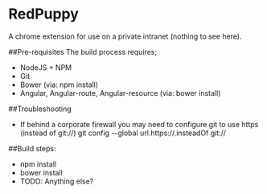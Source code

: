 RedPuppy
========
A chrome extension for use on a private intranet (nothing to see here).

##Pre-requisites
The build process requires;
- NodeJS + NPM
- Git
- Bower (via: npm install)
- Angular, Angular-route, Angular-resource (via: bower install)

##Troubleshooting
- If behind a corporate firewall you may need to configure git to use https (instead of git://)
git config --global url.https://.insteadOf git://


##Build steps:
- npm install
- bower install
- TODO: Anything else?